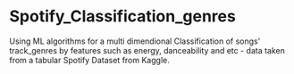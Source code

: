# Spotify_Classification_genres
Using ML algorithms for a multi dimendional Classification of songs' track_genres by features such as energy, danceability and etc - data taken from a tabular Spotify Dataset from Kaggle. 
